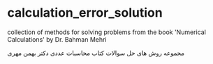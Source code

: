 # calculation_error_solution
collection of methods for solving problems from the book 'Numerical Calculations' by Dr. Bahman Mehri


مجموعه روش های حل سوالات کتاب محاسبات عددی دکتر بهمن مهری
